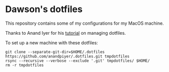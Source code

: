 # Dawson's dotfiles
This repository contains some of my configurations for my MacOS machine.

Thanks to Anand Iyer for his [tutorial](https://www.anand-iyer.com/blog/2018/a-simpler-way-to-manage-your-dotfiles.html) on managing dotfiles.

To set up a new machine with these dotfiles:

```
git clone --separate-git-dir=$HOME/.dotfiles https://github.com/anandpiyer/.dotfiles.git tmpdotfiles
rsync --recursive --verbose --exclude '.git' tmpdotfiles/ $HOME/
rm -r tmpdotfiles
```
